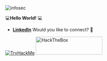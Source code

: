 <img src="https://user-images.githubusercontent.com/80176765/173570512-ba7571b4-8faa-48e8-8cdf-55e8a78ff195.png" alt="infosec"/>

💻**Hello World!** 💻

* [**LinkedIn**](https://www.linkedin.com/in/valreshtech/) Would you like to connect? 👔

<a href="https://tryhackme.com/p/MrMeow" target="_blank"><img src="https://user-images.githubusercontent.com/80176765/185420261-0b87a431-5614-470e-a6b7-5dc5f6e455e3.png" alt="TryHackMe"></a>
<a href="https://app.hackthebox.com/profile/528595" target="_blank"><img src="https://www.hackthebox.com/badge/image/528595" alt="HackTheBox" width=210 height=57></a>
